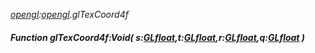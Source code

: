 _[opengl](../../modules/opengl/opengl-module.md):[opengl](../../modules/opengl/opengl-module.md).glTexCoord4f_
##### Function glTexCoord4f:Void( s:[GLfloat](../../modules/opengl/opengl-glfloat.md),t:[GLfloat](../../modules/opengl/opengl-glfloat.md),r:[GLfloat](../../modules/opengl/opengl-glfloat.md),q:[GLfloat](../../modules/opengl/opengl-glfloat.md) )
